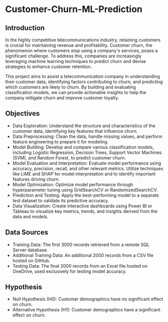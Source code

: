 # Customer-Churn-ML-Prediction
## Introduction
In the highly competitive telecommunications industry, retaining customers is crucial for maintaining revenue and profitability. Customer churn, the phenomenon where customers stop using a company's services, poses a significant challenge. To address this, companies are increasingly leveraging machine learning techniques to predict churn and devise strategies to enhance customer retention.

This project aims to assist a telecommunication company in understanding their customer data, identifying factors contributing to churn, and predicting which customers are likely to churn. By building and evaluating classification models, we can provide actionable insights to help the company mitigate churn and improve customer loyalty.

## Objectives
- Data Exploration: Understand the structure and characteristics of the customer data, identifying key features that influence churn.
- Data Preprocessing: Clean the data, handle missing values, and perform feature engineering to prepare it for modeling.
- Model Building: Develop and compare various classification models, including Logistic Regression, Decision Trees, Support Vector Machines (SVM), and Random Forest, to predict customer churn.
- Model Evaluation and Interpretation: Evaluate model performance using accuracy, precision, recall, and other relevant metrics. Utilize techniques like LIME and SHAP for model interpretation and to identify important features driving churn.
- Model Optimization: Optimize model performance through hyperparameter tuning using GridSearchCV or RandomizedSearchCV.
- Prediction and Testing: Apply the best-performing model to a separate test dataset to validate its predictive accuracy.
- Data Visualization: Create interactive dashboards using Power BI or Tableau to visualize key metrics, trends, and insights derived from the data and models.

## Data Sources
- Training Data: The first 3000 records retrieved from a remote SQL Server database.
- Additional Training Data: An additional 2000 records from a CSV file hosted on GitHub.
- Testing Data: The final 2000 records from an Excel file hosted on OneDrive, used exclusively for testing model accuracy.

## Hypothesis
- Null Hypothesis (H0): Customer demographics have no significant effect on churn.
- Alternative Hypothesis (H1): Customer demographics have a significant effect on churn.
